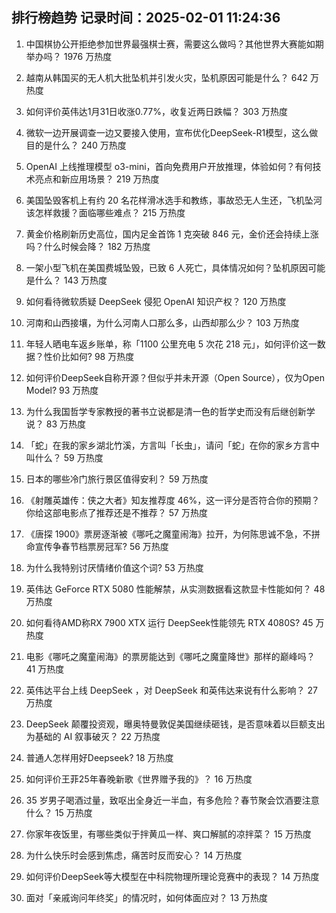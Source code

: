 
## 排行榜趋势 记录时间：2025-02-01 11:24:36
  
  1. 中国棋协公开拒绝参加世界最强棋士赛，需要这么做吗？其他世界大赛能如期举办吗？ 1976 万热度
    
  2. 越南从韩国买的无人机大批坠机并引发火灾，坠机原因可能是什么？ 642 万热度
    
  3. 如何评价英伟达1月31日收涨0.77%，收复近两日跌幅？ 303 万热度
    
  4. 微软一边开展调查一边又要接入使用，宣布优化DeepSeek-R1模型，这么做目的是什么？ 240 万热度
    
  5. OpenAI 上线推理模型 o3-mini，首向免费用户开放推理，体验如何？有何技术亮点和新应用场景？ 219 万热度
    
  6. 美国坠毁客机上有约 20 名花样滑冰选手和教练，事故恐无人生还，飞机坠河该怎样救援？面临哪些难点？ 215 万热度
    
  7. 黄金价格刷新历史高位，国内足金首饰 1 克突破 846 元，金价还会持续上涨吗？什么时候会降？ 182 万热度
    
  8. 一架小型飞机在美国费城坠毁，已致 6 人死亡，具体情况如何？坠机原因可能是什么？ 143 万热度
    
  9. 如何看待微软质疑 DeepSeek 侵犯 OpenAI 知识产权？ 120 万热度
    
  10. 河南和山西接壤，为什么河南人口那么多，山西却那么少？ 103 万热度
    
  11. 年轻人晒电车返乡账单，称「1100 公里充电 5 次花 218 元」，如何评价这一数据？性价比如何? 98 万热度
    
  12. 如何评价DeepSeek自称开源？但似乎并未开源（Open Source），仅为Open Model? 93 万热度
    
  13. 为什么我国哲学专家教授的著书立说都是清一色的哲学史而没有后继创新学说？ 83 万热度
    
  14. 「蛇」在我的家乡湖北竹溪，方言叫「长虫」，请问「蛇」在你的家乡方言中叫什么？ 59 万热度
    
  15. 日本的哪些冷门旅行景区值得安利？ 59 万热度
    
  16. 《射雕英雄传：侠之大者》知友推荐度 46%，这一评分是否符合你的预期？你给这部电影点了推荐还是不推荐？ 57 万热度
    
  17. 《唐探  1900》票房逐渐被《哪吒之魔童闹海》拉开，为何陈思诚不急，不拼命宣传争春节档票房冠军? 56 万热度
    
  18. 为什么我特别讨厌情绪价值这个词? 53 万热度
    
  19. 英伟达 GeForce RTX 5080 性能解禁，从实测数据看这款显卡性能如何？ 48 万热度
    
  20. 如何看待AMD称RX 7900 XTX 运行 DeepSeek性能领先 RTX 4080S? 45 万热度
    
  21. 电影《哪吒之魔童闹海》的票房能达到《哪吒之魔童降世》那样的巅峰吗？ 41 万热度
    
  22. 英伟达平台上线 DeepSeek ，对 DeepSeek 和英伟达来说有什么影响？ 27 万热度
    
  23. DeepSeek 颠覆投资观，曝奥特曼敦促美国继续砸钱，是否意味着以巨额支出为基础的 AI 叙事破灭？ 22 万热度
    
  24. 普通人怎样用好Deepseek? 18 万热度
    
  25. 如何评价王菲25年春晚新歌《世界赠予我的》？ 16 万热度
    
  26. 35 岁男子喝酒过量，致呕出全身近一半血，有多危险？春节聚会饮酒要注意什么？ 15 万热度
    
  27. 你家年夜饭里，有哪些类似于拌黄瓜一样、爽口解腻的凉拌菜？ 15 万热度
    
  28. 为什么快乐时会感到焦虑，痛苦时反而安心？ 14 万热度
    
  29. 如何评价DeepSeek等大模型在中科院物理所理论竞赛中的表现？ 14 万热度
    
  30. 面对「亲戚询问年终奖」的情况时，如何体面应对？ 13 万热度
    